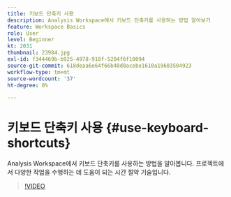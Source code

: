 ```yaml
---
title: 키보드 단축키 사용
description: Analysis Workspace에서 키보드 단축키를 사용하는 방법 알아보기
feature: Workspace Basics
role: User
level: Beginner
kt: 2031
thumbnail: 23984.jpg
exl-id: f344469b-b925-4978-918f-5204f6f10094
source-git-commit: 618deaa6e64f66b48d8acebe1610a19603504923
workflow-type: tm+mt
source-wordcount: '37'
ht-degree: 0%

---
```


# 키보드 단축키 사용 {#use-keyboard-shortcuts}

Analysis Workspace에서 키보드 단축키를 사용하는 방법을 알아봅니다. 프로젝트에서 다양한 작업을 수행하는 데 도움이 되는 시간 절약 기술입니다.

>[!VIDEO](https://video.tv.adobe.com/v/23984/?quality=12&learn=on)
